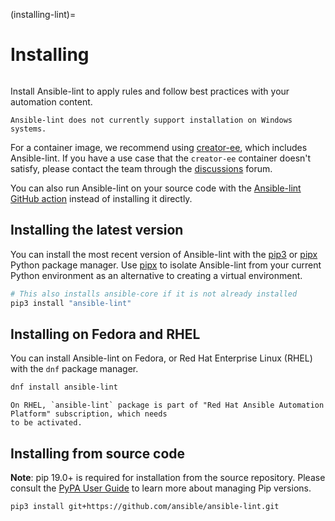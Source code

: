(installing-lint)=

# Installing

```{contents} Topics

```

Install Ansible-lint to apply rules and follow best practices with your automation content.

```{note}
Ansible-lint does not currently support installation on Windows systems.
```

For a container image, we recommend using [creator-ee](https://github.com/ansible/creator-ee/), which includes Ansible-lint.
If you have a use case that the `creator-ee` container doesn't satisfy, please contact the team through the [discussions](https://github.com/ansible/ansible-lint/discussions) forum.

You can also run Ansible-lint on your source code with the [Ansible-lint GitHub action](https://github.com/marketplace/actions/ansible-lint) instead of installing it directly.

## Installing the latest version

You can install the most recent version of Ansible-lint with the [pip3] or [pipx] Python package manager.
Use [pipx] to isolate Ansible-lint from your current Python environment as an alternative to creating a virtual environment.

```bash
# This also installs ansible-core if it is not already installed
pip3 install "ansible-lint"
```

## Installing on Fedora and RHEL

You can install Ansible-lint on Fedora, or Red Hat Enterprise Linux (RHEL) with the `dnf` package manager.

```bash
dnf install ansible-lint
```

```{note}
On RHEL, `ansible-lint` package is part of "Red Hat Ansible Automation Platform" subscription, which needs
to be activated.
```

## Installing from source code

**Note**: pip 19.0+ is required for installation from the source repository.
Please consult the [PyPA User Guide] to learn more about managing Pip versions.

```bash
pip3 install git+https://github.com/ansible/ansible-lint.git
```

[installing_from_source]: https://pypi.org/project/pip/
[pip3]: https://pypi.org/project/pip/
[pipx]: https://pypa.github.io/pipx/
[pypa user guide]: https://packaging.python.org/en/latest/tutorials/installing-packages/#ensure-pip-setuptools-and-wheel-are-up-to-date
